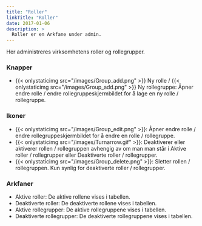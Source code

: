 ```yaml
---
title: "Roller"
linkTitle: "Roller"
date: 2017-01-06
description: >
  Roller er en Arkfane under admin.
---
```

Her administreres virksomhetens roller og rollegrupper.

### Knapper

- {{< onlystaticimg src="/images/Group_add.png" >}} Ny rolle / {{< onlystaticimg src="/images/Group_add.png" >}} Ny rollegruppe: Åpner endre rolle / endre rollegruppeskjermbildet for å lage en ny rolle / rollegruppe.

### Ikoner

- {{< onlystaticimg src="/images/Group_edit.png" >}}: Åpner endre rolle / endre rollegruppeskjermbildet for å endre en rolle / rollegruppe.
- {{< onlystaticimg src="/images/Turnarrow.gif" >}}: Deaktiverer eller aktiverer rollen / rollegruppen avhengig av om man man står i Aktive roller / rollegrupper eller Deaktiverte roller / rollegrupper.
- {{< onlystaticimg src="/images/Group_delete.png" >}}: Sletter rollen / rollegruppen. Kun synlig for deaktiverte roller / rollegrupper.

### Arkfaner

- Aktive roller: De aktive rollene vises i tabellen.
- Deaktiverte roller: De deaktiverte rollene vises i tabellen.
- Aktive rollegrupper: De aktive rollegruppene vises i tabellen.
- Deaktiverte rollegrupper: De deaktiverte rollegruppene vises i tabellen.

